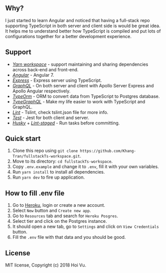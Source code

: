 ## Why?
I just started to learn Angular and noticed that having a full-stack repo supporting TypeScript in both server and client side is would be great idea. It helps me to understand better how TypeScript is compiled and put lots of configurations together for a better development experience.

## Support

- [_Yarn workspace_](https://yarnpkg.com/lang/en/docs/workspaces/) - support maintaining and sharing dependencies across back-end and front-end. 
- [_Angular_](https://angular.io/) - Angular 7.
- [_Express_](https://expressjs.com/) - Express server using TypeScript.
- [_GraphQL_](https://graphql.org/) - On both server and client with Apollo Server Express and Apollo Angular respectively.
- [_TypeOrm_](http://typeorm.io/#/) - ORM to convert data from TypeScript to Postgres database.
- [_TypeGraphQL_](https://19majkel94.github.io/type-graphql/) - Make my life easier to work with TypeScript and GraphQL.
- [_Lint_](https://palantir.github.io/tslint/) - Tslint, check tslint.json file for more info.
- [_Test_](https://jestjs.io/) - Jest for both client and server.
- [_Husky_](https://github.com/typicode/husky) + [_Lint-staged_](https://github.com/okonet/lint-staged) - Run tasks before committing.

## Quick start
1. Clone this repo using `git clone https://github.com/Khang-Tran/fullstackTs-workspace.git`.
2. Move to its directory: `cd fullstackTs-workspace`.
3. Copy `.env.example` and change it to `.env`, fill it with your own variables.
3. Run `yarn install` to install all dependencies.
4. Run `yarn dev` to fire up application.


## How to fill .env file
1. Go to [Heroku](https://id.heroku.com), login or create a new account.
2. Select `New` button and `Create new app`.
3. Go to `Resources` tab and search for `Heroku Posgres`.
4. Select tier and click on the Postgres instance.
5. It should open a new tab, go to `Settings` and click on `View Credentials` button.
6. Fill the `.env` file with that data and you should be good.


## License
MIT license, Copyright (c) 2018 Hoi Vu.
